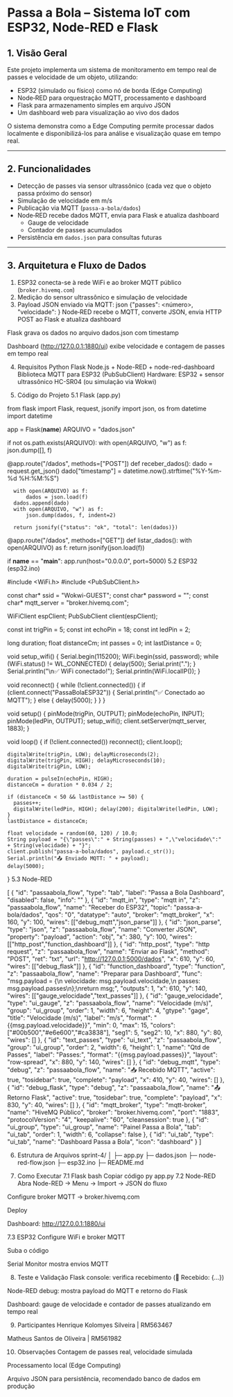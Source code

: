 # Passa a Bola – Sistema IoT com ESP32, Node-RED e Flask

## 1. Visão Geral  
Este projeto implementa um sistema de monitoramento em tempo real de passes e velocidade de um objeto, utilizando:  
- ESP32 (simulado ou físico) como nó de borda (Edge Computing)  
- Node‑RED para orquestração MQTT, processamento e dashboard  
- Flask para armazenamento simples em arquivo JSON  
- Um dashboard web para visualização ao vivo dos dados  

O sistema demonstra como a Edge Computing permite processar dados localmente e disponibilizá-los para análise e visualização quase em tempo real.

---

## 2. Funcionalidades  
- Detecção de passes via sensor ultrassônico (cada vez que o objeto passa próximo do sensor)  
- Simulação de velocidade em m/s  
- Publicação via MQTT (`passa-a-bola/dados`)  
- Node‑RED recebe dados MQTT, envia para Flask e atualiza dashboard  
  - Gauge de velocidade  
  - Contador de passes acumulados  
- Persistência em `dados.json` para consultas futuras

---

## 3. Arquitetura e Fluxo de Dados  
1. ESP32 conecta-se à rede WiFi e ao broker MQTT público (`broker.hivemq.com`)  
2. Medição do sensor ultrassônico e simulação de velocidade  
3. Payload JSON enviado via MQTT:
json
  {"passes": <número>, "velocidade": <valor>}
  Node‑RED recebe o MQTT, converte JSON, envia HTTP POST ao Flask e atualiza dashboard
  
  Flask grava os dados no arquivo dados.json com timestamp
  
  Dashboard (http://127.0.0.1:1880/ui) exibe velocidade e contagem de passes em tempo real

4. Requisitos
Python
Flask
Node.js + Node-RED + node-red-dashboard
Biblioteca MQTT para ESP32 (PubSubClient)
Hardware: ESP32 + sensor ultrassônico HC-SR04 (ou simulação via Wokwi)

5. Código do Projeto
5.1 Flask (app.py)
  
  from flask import Flask, request, jsonify
  import json, os
  from datetime import datetime
  
  app = Flask(__name__)
  ARQUIVO = "dados.json"
  
  if not os.path.exists(ARQUIVO):
      with open(ARQUIVO, "w") as f:
          json.dump([], f)
  
  @app.route("/dados", methods=["POST"])
  def receber_dados():
      dado = request.get_json()
      dado["timestamp"] = datetime.now().strftime("%Y-%m-%d %H:%M:%S")
  
      with open(ARQUIVO) as f:
          dados = json.load(f)
      dados.append(dado)
      with open(ARQUIVO, "w") as f:
          json.dump(dados, f, indent=2)
  
      return jsonify({"status": "ok", "total": len(dados)})
  
  @app.route("/dados", methods=["GET"])
  def listar_dados():
      with open(ARQUIVO) as f:
          return jsonify(json.load(f))
  
  if __name__ == "__main__":
      app.run(host="0.0.0.0", port=5000)
5.2 ESP32 (esp32.ino)

  #include <WiFi.h>
  #include <PubSubClient.h>
  
  const char* ssid = "Wokwi-GUEST";
  const char* password = "";
  const char* mqtt_server = "broker.hivemq.com";
  
  WiFiClient espClient;
  PubSubClient client(espClient);
  
  const int trigPin = 5;
  const int echoPin = 18;
  const int ledPin  = 2;
  
  long duration;
  float distanceCm;
  int passes = 0;
  int lastDistance = 0;
  
  void setup_wifi() {
    Serial.begin(115200);
    WiFi.begin(ssid, password);
    while (WiFi.status() != WL_CONNECTED) { delay(500); Serial.print("."); }
    Serial.println("\n✅ WiFi conectado!");
    Serial.println(WiFi.localIP());
  }
  
  void reconnect() {
    while (!client.connected()) {
      if (client.connect("PassaBolaESP32")) {
        Serial.println("✅ Conectado ao MQTT");
      } else {
        delay(5000);
      }
    }
  }
  
  void setup() {
    pinMode(trigPin, OUTPUT);
    pinMode(echoPin, INPUT);
    pinMode(ledPin, OUTPUT);
    setup_wifi();
    client.setServer(mqtt_server, 1883);
  }
  
  void loop() {
    if (!client.connected()) reconnect();
    client.loop();
  
    digitalWrite(trigPin, LOW); delayMicroseconds(2);
    digitalWrite(trigPin, HIGH); delayMicroseconds(10);
    digitalWrite(trigPin, LOW);
  
    duration = pulseIn(echoPin, HIGH);
    distanceCm = duration * 0.034 / 2;
  
    if (distanceCm < 50 && lastDistance >= 50) {
      passes++;
      digitalWrite(ledPin, HIGH); delay(200); digitalWrite(ledPin, LOW);
    }
    lastDistance = distanceCm;
  
    float velocidade = random(60, 120) / 10.0;
    String payload = "{\"passes\":" + String(passes) + ",\"velocidade\":" + String(velocidade) + "}";
    client.publish("passa-a-bola/dados", payload.c_str());
    Serial.println("📤 Enviado MQTT: " + payload);
    delay(5000);
  }
5.3 Node-RED
  
  [
      {
          "id": "passaabola_flow",
          "type": "tab",
          "label": "Passa a Bola Dashboard",
          "disabled": false,
          "info": ""
      },
      {
          "id": "mqtt_in",
          "type": "mqtt in",
          "z": "passaabola_flow",
          "name": "Receber do ESP32",
          "topic": "passa-a-bola/dados",
          "qos": "0",
          "datatype": "auto",
          "broker": "mqtt_broker",
          "x": 160,
          "y": 100,
          "wires": [["debug_mqtt","json_parse"]]
      },
      {
          "id": "json_parse",
          "type": "json",
          "z": "passaabola_flow",
          "name": "Converter JSON",
          "property": "payload",
          "action": "obj",
          "x": 380,
          "y": 100,
          "wires": [["http_post","function_dashboard"]]
      },
      {
          "id": "http_post",
          "type": "http request",
          "z": "passaabola_flow",
          "name": "Enviar ao Flask",
          "method": "POST",
          "ret": "txt",
          "url": "http://127.0.0.1:5000/dados",
          "x": 610,
          "y": 60,
          "wires": [["debug_flask"]]
      },
      {
          "id": "function_dashboard",
          "type": "function",
          "z": "passaabola_flow",
          "name": "Preparar para Dashboard",
          "func": "msg.payload = {\n    velocidade: msg.payload.velocidade,\n    passes: msg.payload.passes\n};\nreturn msg;",
          "outputs": 1,
          "x": 610,
          "y": 140,
          "wires": [["gauge_velocidade","text_passes"]]
      },
      {
          "id": "gauge_velocidade",
          "type": "ui_gauge",
          "z": "passaabola_flow",
          "name": "Velocidade (m/s)",
          "group": "ui_group",
          "order": 1,
          "width": 6,
          "height": 4,
          "gtype": "gage",
          "title": "Velocidade (m/s)",
          "label": "m/s",
          "format": "{{msg.payload.velocidade}}",
          "min": 0,
          "max": 15,
          "colors": ["#00b500","#e6e600","#ca3838"],
          "seg1": 5,
          "seg2": 10,
          "x": 880,
          "y": 80,
          "wires": []
      },
      {
          "id": "text_passes",
          "type": "ui_text",
          "z": "passaabola_flow",
          "group": "ui_group",
          "order": 2,
          "width": 6,
          "height": 1,
          "name": "Qtd de Passes",
          "label": "Passes:",
          "format": "{{msg.payload.passes}}",
          "layout": "row-spread",
          "x": 880,
          "y": 140,
          "wires": []
      },
      {
          "id": "debug_mqtt",
          "type": "debug",
          "z": "passaabola_flow",
          "name": "📥 Recebido MQTT",
          "active": true,
          "tosidebar": true,
          "complete": "payload",
          "x": 410,
          "y": 40,
          "wires": []
      },
      {
          "id": "debug_flask",
          "type": "debug",
          "z": "passaabola_flow",
          "name": "📤 Retorno Flask",
          "active": true,
          "tosidebar": true,
          "complete": "payload",
          "x": 830,
          "y": 40,
          "wires": []
      },
      {
          "id": "mqtt_broker",
          "type": "mqtt-broker",
          "name": "HiveMQ Público",
          "broker": "broker.hivemq.com",
          "port": "1883",
          "protocolVersion": "4",
          "keepalive": "60",
          "cleansession": true
      },
      {
          "id": "ui_group",
          "type": "ui_group",
          "name": "Painel Passa a Bola",
          "tab": "ui_tab",
          "order": 1,
          "width": 6,
          "collapse": false
      },
      {
          "id": "ui_tab",
          "type": "ui_tab",
          "name": "Dashboard Passa a Bola",
          "icon": "dashboard"
      }
  ]
  
  
6. Estrutura de Arquivos
sprint-4/
│
├─ app.py
├─ dados.json
├─ node-red-flow.json
├─ esp32.ino
├─ README.md

7. Como Executar
7.1 Flask
bash
Copiar código
py app.py
7.2 Node-RED
Abra Node-RED → Menu → Import → JSON do fluxo

Configure broker MQTT → broker.hivemq.com

Deploy

Dashboard: http://127.0.0.1:1880/ui

7.3 ESP32
Configure WiFi e broker MQTT

Suba o código

Serial Monitor mostra envios MQTT

8. Teste e Validação
Flask console: verifica recebimento (📩 Recebido: {...})

Node-RED debug: mostra payload do MQTT e retorno do Flask

Dashboard: gauge de velocidade e contador de passes atualizando em tempo real

9. Participantes
Henrique Kolomyes Silveira | RM563467

Matheus Santos de Oliveira | RM561982


10. Observações
Contagem de passes real, velocidade simulada

Processamento local (Edge Computing)

Arquivo JSON para persistência, recomendado banco de dados em produção
